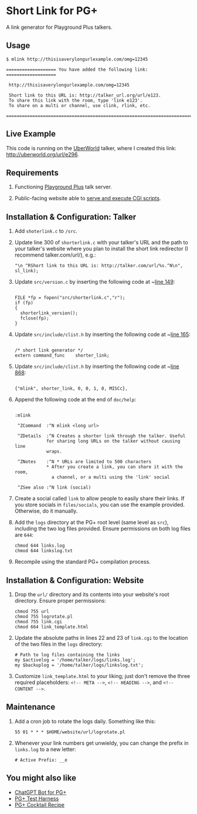 # Short Link for PG+
A link generator for Playground Plus talkers.

## Usage

```
$ mlink http://thisisaverylongurlexample.com/omg=12345

=================== You have added the following link:  ===================

 http://thisisaverylongurlexample.com/omg=12345

 Short link to this URL is: http://talker_url.org/url/e123.
 To share this link with the room, type 'link e123'.
 To share on a multi or channel, use clink, rlink, etc.

===========================================================================
````

## Live Example
This code is running on the [UberWorld](http://uberworld.org) talker, where I created this link: http://uberworld.org/url/e296.

## Requirements

1. Functioning [Playground Plus](https://github.com/talkers/pgplus) talk server.

1. Public-facing website able to [serve and execute CGI scripts](https://www.techrepublic.com/blog/diy-it-guy/diy-enable-cgi-on-your-apache-server/).

## Installation & Configuration: Talker

1. Add `shoterlink.c` to `/src`.

1. Update line 300 of `shorterlink.c` with your talker's URL and the path to your talker's website where you plan to install the short link redirector (I recommend talker.com/url/), e.g.:

    ```
    "\n ^RShort link to this URL is: http://talker.com/url/%s.^N\n", sl_link);
    ```

1. Update `src/version.c` by inserting the following code at ~[line 149](https://github.com/talkers/pgplus/blob/master/src/version.c#L149):

    ```

    FILE *fp = fopen("src/shorterlink.c","r");
    if (fp)
    {
      shorterlink_version();
      fclose(fp);
    }

    ```

1. Update `src/include/clist.h` by inserting the following code at ~[line 165](https://github.com/talkers/pgplus/blob/master/src/include/clist.h#L165):

    ```

    /* short link generator */
    extern command_func    shorter_link;

    ```

1. Update `src/include/clist.h` by inserting the following code at ~[line 868](https://github.com/talkers/pgplus/blob/master/src/include/clist.h#L868):

    ```

    {"mlink", shorter_link, 0, 0, 1, 0, MISCc},

    ```

1. Append the following code at the end of `doc/help`:

    ```

    :mlink

     ^ZCommand  :^N mlink <long url>

     ^ZDetails  :^N Creates a shorter link through the talker. Useful
                for sharing long URLs on the talker without causing line
                wraps.

     ^ZNotes    :^N * URLs are limited to 500 characters
                * After you create a link, you can share it with the room,
                  a channel, or a multi using the 'link' social

     ^ZSee also :^N link (social)
    ```

1. Create a social called `link` to allow people to easily share their links. If you store socials in `files/socials`, you can use the example provided. Otherwise, do it manually.

1. Add the `logs` directory at the PG+ root level (same level as `src`), including the two log files provided. Ensure permissions on both log files are `644`:

    ```
    chmod 644 links.log
    chmod 644 linkslog.txt
    ```

1. Recompile using the standard PG+ compilation process.

## Installation & Configuration: Website

1. Drop the `url/` directory and its contents into your website's root directory. Ensure proper permissions:

    ```
    chmod 755 url
    chmod 755 logrotate.pl
    chmod 755 link.cgi
    chmod 664 link_template.html
    ```

 1. Update the absolute paths in lines 22 and 23 of `link.cgi` to the location of the two files in the `logs` directory:

    ```
    # Path to log files containing the links
    my $activelog = '/home/talker/logs/links.log';
    my $backuplog = '/home/talker/logs/linkslog.txt';
    ````

1. Customize `link_template.html` to your liking; just don't remove the three required placeholders: `<!-- META -->`, `<!-- HEADING -->`, and `<!-- CONTENT -->`.

## Maintenance
1. Add a cron job to rotate the logs daily. Something like this:

    ```
    55 01 * * * $HOME/website/url/logrotate.pl
    ```

2. Whenever your link numbers get unwieldy, you can change the prefix in `links.log` to a new letter:

    ```
    # Active Prefix: __e
    ```

## You might also like
* [ChatGPT Bot for PG+](https://github.com/jmodjeska/pgplus-aiyu)
* [PG+ Test Harness](https://github.com/jmodjeska/pgplus-test)
* [PG+ Cocktail Recipe](https://github.com/jmodjeska/pgplus-cocktail)
